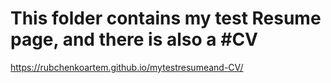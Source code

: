 # This folder contains my test Resume page, and there is also a #CV
https://rubchenkoartem.github.io/mytestresumeand-CV/
